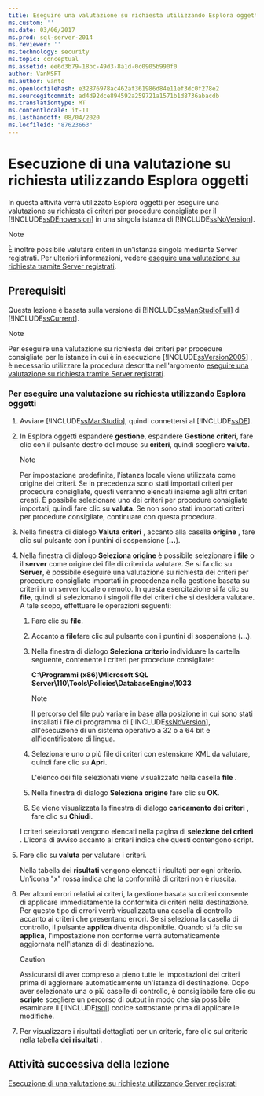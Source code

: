 ```yaml
---
title: Eseguire una valutazione su richiesta utilizzando Esplora oggetti | Microsoft Docs
ms.custom: ''
ms.date: 03/06/2017
ms.prod: sql-server-2014
ms.reviewer: ''
ms.technology: security
ms.topic: conceptual
ms.assetid: ee6d3b79-18bc-49d3-8a1d-0c0905b990f0
author: VanMSFT
ms.author: vanto
ms.openlocfilehash: e32876978ac462af361986d84e11ef3dc0f278e2
ms.sourcegitcommit: ad4d92dce894592a259721a1571b1d8736abacdb
ms.translationtype: MT
ms.contentlocale: it-IT
ms.lasthandoff: 08/04/2020
ms.locfileid: "87623663"
---
```

# <a name="perform-an-on-demand-evaluation-by-using-object-explorer"></a>Esecuzione di una valutazione su richiesta utilizzando Esplora oggetti
  In questa attività verrà utilizzato Esplora oggetti per eseguire una valutazione su richiesta di criteri per procedure consigliate per il [!INCLUDE[ssDEnoversion](../includes/ssdenoversion-md.md)] in una singola istanza di [!INCLUDE[ssNoVersion](../includes/ssnoversion-md.md)].  
  
> [!NOTE]  
>  È inoltre possibile valutare criteri in un'istanza singola mediante Server registrati. Per ulteriori informazioni, vedere [eseguire una valutazione su richiesta tramite Server registrati](../../2014/tutorials/perform-an-on-demand-evaluation-by-using-registered-servers.md).  
  
## <a name="prerequisites"></a>Prerequisiti  
 Questa lezione è basata sulla versione di [!INCLUDE[ssManStudioFull](../includes/ssmanstudiofull-md.md)] di [!INCLUDE[ssCurrent](../includes/sscurrent-md.md)].  
  
> [!NOTE]  
>  Per eseguire una valutazione su richiesta dei criteri per procedure consigliate per le istanze in cui è in esecuzione [!INCLUDE[ssVersion2005](../includes/ssversion2005-md.md)] , è necessario utilizzare la procedura descritta nell'argomento [eseguire una valutazione su richiesta tramite Server registrati](../../2014/tutorials/perform-an-on-demand-evaluation-by-using-registered-servers.md).  
  
### <a name="to-perform-an-on-demand-evaluation-by-using-object-explorer"></a>Per eseguire una valutazione su richiesta utilizzando Esplora oggetti  
  
1.  Avviare [!INCLUDE[ssManStudio](../includes/ssmanstudio-md.md)], quindi connettersi al [!INCLUDE[ssDE](../includes/ssde-md.md)].  
  
2.  In Esplora oggetti espandere **gestione**, espandere **Gestione criteri**, fare clic con il pulsante destro del mouse su **criteri**, quindi scegliere **valuta**.  
  
    > [!NOTE]  
    >  Per impostazione predefinita, l'istanza locale viene utilizzata come origine dei criteri. Se in precedenza sono stati importati criteri per procedure consigliate, questi verranno elencati insieme agli altri criteri creati. È possibile selezionare uno dei criteri per procedure consigliate importati, quindi fare clic su **valuta**. Se non sono stati importati criteri per procedure consigliate, continuare con questa procedura.  
  
3.  Nella finestra di dialogo **Valuta criteri** , accanto alla casella **origine** , fare clic sul pulsante con i puntini di sospensione (**...**).  
  
4.  Nella finestra di dialogo **Seleziona origine** è possibile selezionare i **file** o il **server** come origine dei file di criteri da valutare. Se si fa clic su **Server**, è possibile eseguire una valutazione su richiesta dei criteri per procedure consigliate importati in precedenza nella gestione basata su criteri in un server locale o remoto. In questa esercitazione si fa clic su **file**, quindi si selezionano i singoli file dei criteri che si desidera valutare. A tale scopo, effettuare le operazioni seguenti:  
  
    1.  Fare clic su **file**.  
  
    2.  Accanto a **file**fare clic sul pulsante con i puntini di sospensione (**...**).  
  
    3.  Nella finestra di dialogo **Seleziona criterio** individuare la cartella seguente, contenente i criteri per procedure consigliate:  
  
         **C:\Programmi (x86)\Microsoft SQL Server\110\Tools\Policies\DatabaseEngine\1033**  
  
        > [!NOTE]  
        >  Il percorso del file può variare in base alla posizione in cui sono stati installati i file di programma di [!INCLUDE[ssNoVersion](../includes/ssnoversion-md.md)], all'esecuzione di un sistema operativo a 32 o a 64 bit e all'identificatore di lingua.  
  
    4.  Selezionare uno o più file di criteri con estensione XML da valutare, quindi fare clic su **Apri**.  
  
         L'elenco dei file selezionati viene visualizzato nella casella **file** .  
  
    5.  Nella finestra di dialogo **Seleziona origine** fare clic su **OK**.  
  
    6.  Se viene visualizzata la finestra di dialogo **caricamento dei criteri** , fare clic su **Chiudi**.  
  
     I criteri selezionati vengono elencati nella pagina di **selezione dei criteri** . L'icona di avviso accanto ai criteri indica che questi contengono script.  
  
5.  Fare clic su **valuta** per valutare i criteri.  
  
     Nella tabella dei **risultati** vengono elencati i risultati per ogni criterio. Un'icona "x" rossa indica che la conformità di criteri non è riuscita.  
  
6.  Per alcuni errori relativi ai criteri, la gestione basata su criteri consente di applicare immediatamente la conformità di criteri nella destinazione. Per questo tipo di errori verrà visualizzata una casella di controllo accanto ai criteri che presentano errori. Se si seleziona la casella di controllo, il pulsante **applica** diventa disponibile. Quando si fa clic su **applica**, l'impostazione non conforme verrà automaticamente aggiornata nell'istanza di di destinazione.  
  
    > [!CAUTION]  
    >  Assicurarsi di aver compreso a pieno tutte le impostazioni dei criteri prima di aggiornare automaticamente un'istanza di destinazione. Dopo aver selezionato una o più caselle di controllo, è consigliabile fare clic su **script**e scegliere un percorso di output in modo che sia possibile esaminare il [!INCLUDE[tsql](../includes/tsql-md.md)] codice sottostante prima di applicare le modifiche.  
  
7.  Per visualizzare i risultati dettagliati per un criterio, fare clic sul criterio nella tabella **dei risultati** .  
  
## <a name="next-task-in-lesson"></a>Attività successiva della lezione  
 [Esecuzione di una valutazione su richiesta utilizzando Server registrati](../../2014/tutorials/perform-an-on-demand-evaluation-by-using-registered-servers.md)  
  
  

